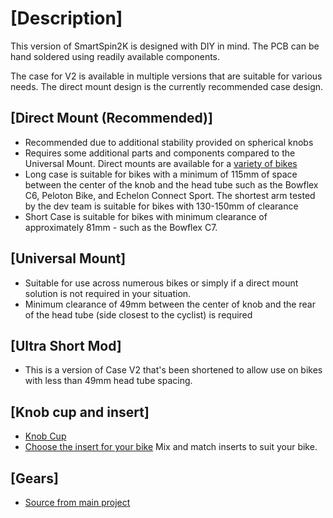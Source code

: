# [Description]
This version of SmartSpin2K is designed with DIY in mind.  The PCB can be hand soldered using readily available components.  

The case for V2 is available in multiple versions that are suitable for various needs.  The direct mount design is the currently recommended case design.

## [Direct Mount (Recommended)]
- Recommended due to additional stability provided on spherical knobs
- Requires some additional parts and components compared to the Universal Mount.  Direct mounts are available for a [variety of bikes](../Common%20Assets/Bike%20Mount/)
- Long case is suitable for bikes with a minimum of 115mm of space between the center of the knob and the head tube such as the Bowflex C6, Peloton Bike, and Echelon Connect Sport.  The shortest arm tested by the dev team is suitable for bikes with 130-150mm of clearance
- Short Case is suitable for bikes with minimum clearance of approximately 81mm - such as the Bowflex C7.  

## [Universal Mount]
- Suitable for use across numerous bikes or simply if a direct mount solution is not required in your situation.
- Minimum clearance of 49mm between the center of knob and the rear of the head tube (side closest to the cyclist)  is required

## [Ultra Short Mod]
- This is a version of Case V2 that's been shortened to allow use on bikes with less than 49mm head tube spacing. 

## [Knob cup and insert]
- [Knob Cup](../../../Common%20Assets/KnobCups)
- [Choose the insert for your bike](../../../Common%20Assets/Inserts/)
Mix and match inserts to suit your bike.  

## [Gears]
- [Source from main project](../../../Common%20Assets/Gears/)